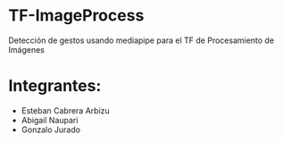 # TF-ImageProcess
Detección de gestos usando mediapipe para el TF de Procesamiento de Imágenes

# Integrantes:
* Esteban Cabrera Arbizu
* Abigail Naupari
* Gonzalo Jurado
